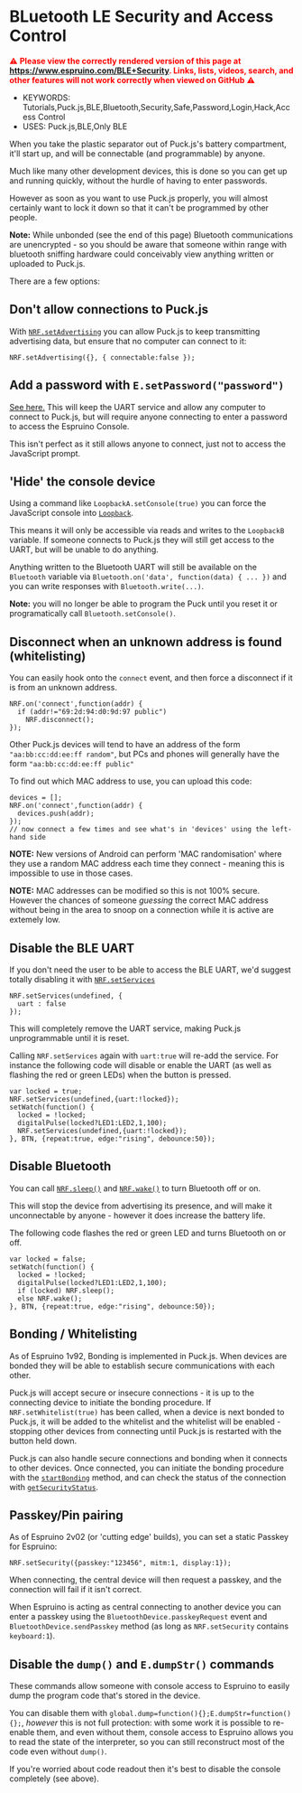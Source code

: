 <!--- Copyright (c) 2016 Gordon Williams, Pur3 Ltd. See the file LICENSE for copying permission. -->
BLuetooth LE Security and Access Control
=========================================

<span style="color:red">:warning: **Please view the correctly rendered version of this page at https://www.espruino.com/BLE+Security. Links, lists, videos, search, and other features will not work correctly when viewed on GitHub** :warning:</span>

* KEYWORDS: Tutorials,Puck.js,BLE,Bluetooth,Security,Safe,Password,Login,Hack,Access Control
* USES: Puck.js,BLE,Only BLE

When you take the plastic separator out of Puck.js's battery compartment, it'll
start up, and will be connectable (and programmable) by anyone.

Much like many other development devices, this is done so you can get up and
running quickly, without the hurdle of having to enter passwords.

However as soon as you want to use Puck.js properly, you will almost certainly
want to lock it down so that it can't be programmed by other people.

**Note:** While unbonded (see the end of this page) Bluetooth communications
are unencrypted - so you should be aware that someone within range with
bluetooth sniffing hardware could conceivably view anything written or
uploaded to Puck.js.

There are a few options:

## Don't allow connections to Puck.js

With [`NRF.setAdvertising`](http://www.espruino.com/Reference#l_NRF_setAdvertising)
you can allow Puck.js to keep transmitting advertising data, but ensure that no
computer can connect to it:

```
NRF.setAdvertising({}, { connectable:false });
```

## Add a password with `E.setPassword("password")`

[See here.](http://www.espruino.com/Reference#l_E_setPassword) This will keep
the UART service and allow any computer to connect to Puck.js, but will require
anyone connecting to enter a password to access the Espruino Console.

This isn't perfect as it still allows anyone to connect, just not to access
the JavaScript prompt.


## 'Hide' the console device

Using a command like `LoopbackA.setConsole(true)` you can force the JavaScript
console into [`Loopback`](http://www.espruino.com/Reference#l__global_LoopbackA).

This means it will only be accessible via reads and writes to the `LoopbackB`
variable. If someone connects to Puck.js they will still get access to the UART,
but will be unable to do anything.

Anything written to the Bluetooth UART will still be available on the `Bluetooth`
variable via `Bluetooth.on('data', function(data) { ... })` and you can write
responses with `Bluetooth.write(...)`.

**Note:** you will no longer be able to program the Puck until you reset it
or programatically call `Bluetooth.setConsole()`.


## Disconnect when an unknown address is found (whitelisting)

You can easily hook onto the `connect` event, and then force a disconnect if
it is from an unknown address.

```
NRF.on('connect',function(addr) {
  if (addr!="69:2d:94:d0:9d:97 public")
    NRF.disconnect();
});
```

Other Puck.js devices will tend to have an address of the form `"aa:bb:cc:dd:ee:ff random"`,
but PCs and phones will generally have the form `"aa:bb:cc:dd:ee:ff public"`

To find out which MAC address to use, you can upload this code:

```
devices = [];
NRF.on('connect',function(addr) {
  devices.push(addr);
});
// now connect a few times and see what's in 'devices' using the left-hand side
```

**NOTE:** New versions of Android can perform 'MAC randomisation' where they
use a random MAC address each time they connect - meaning this is impossible
to use in those cases.

**NOTE:** MAC addresses can be modified so this is not 100% secure. However
the chances of someone *guessing* the correct MAC address without being in the
area to snoop on a connection while it is active are extemely low.


## Disable the BLE UART

If you don't need the user to be able to access the BLE UART, we'd suggest
totally disabling it with [`NRF.setServices`](http://www.espruino.com/Reference#l_NRF_setServices)

```
NRF.setServices(undefined, {
  uart : false
});
```

This will completely remove the UART service, making Puck.js unprogrammable
until it is reset.

Calling `NRF.setServices` again with `uart:true` will re-add the service. For
instance the following code will disable or enable the UART (as well as flashing
the red or green LEDs) when the button is pressed.

```
var locked = true;
NRF.setServices(undefined,{uart:!locked}­);
setWatch(function() {
  locked = !locked;
  digitalPulse(locked?LED1:LED2,1,100);
  NRF.setServices(undefined,{uart:!locked}­);
}, BTN, {repeat:true, edge:"rising", debounce:50});
```


## Disable Bluetooth

You can call [`NRF.sleep()`](http://www.espruino.com/Reference#l_NRF_sleep) and
[`NRF.wake()`](http://www.espruino.com/Reference#l_NRF_wake) to turn Bluetooth
off or on.

This will stop the device from advertising its presence, and will make it
unconnectable by anyone - however it does increase the battery life.

The following code flashes the red or green LED and turns Bluetooth on or
off.

```
var locked = false;
setWatch(function() {
  locked = !locked;
  digitalPulse(locked?LED1:LED2,1,100);
  if (locked) NRF.sleep();
  else NRF.wake();
}, BTN, {repeat:true, edge:"rising", debounce:50});
```


## Bonding / Whitelisting

As of Espruino 1v92, Bonding is implemented in Puck.js. When devices
are bonded they will be able to establish secure communications with each
other.

Puck.js will accept secure or insecure connections - it is up to the
connecting device to initiate the bonding procedure. If
`NRF.setWhitelist(true)` has been called, when a device is next
bonded to Puck.js, it will be added to the whitelist and the whitelist
will be enabled - stopping other devices from connecting until
Puck.js is restarted with the button held down.

Puck.js can also handle secure connections and bonding when it connects to other
devices. Once connected, you can initiate the bonding procedure with the
[`startBonding`](http://www.espruino.com/Reference#l_BluetoothRemoteGATTServer_startBonding)
method, and can check the status of the connection with
[`getSecurityStatus`](http://www.espruino.com/Reference#l_BluetoothRemoteGATTServer_getSecurityStatus).


## Passkey/Pin pairing

As of Espruino 2v02 (or 'cutting edge' builds), you can set a static
Passkey for Espruino:

```
NRF.setSecurity({passkey:"123456", mitm:1, display:1});
```

When connecting, the central device will then request a passkey, and
the connection will fail if it isn't correct.

When Espruino is acting as central connecting to another device you can
enter a passkey using the `BluetoothDevice.passkeyRequest` event and
`BluetoothDevice.sendPasskey` method (as long as `NRF.setSecurity`
contains `keyboard:1`).


## Disable the `dump()` and `E.dumpStr()` commands

These commands allow someone with console access to Espruino to easily
dump the program code that's stored in the device.

You can disable them with `global.dump=function(){};E.dumpStr=function(){};`,
*however* this is not full protection: with some work it is possible to
re-enable them, and even without them, console access to Espruino allows
you to read the state of the interpreter, so you can still reconstruct
most of the code even without `dump()`.

If you're worried about code readout then it's best to disable the
console completely (see above).
